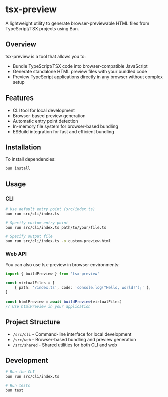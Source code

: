 # tsx-preview

A lightweight utility to generate browser-previewable HTML files from TypeScript/TSX projects using Bun.

## Overview

tsx-preview is a tool that allows you to:

- Bundle TypeScript/TSX code into browser-compatible JavaScript
- Generate standalone HTML preview files with your bundled code
- Preview TypeScript applications directly in any browser without complex setup

## Features

- CLI tool for local development
- Browser-based preview generation
- Automatic entry point detection
- In-memory file system for browser-based bundling
- ESBuild integration for fast and efficient bundling

## Installation

To install dependencies:

```bash
bun install
```

## Usage

### CLI

```bash
# Use default entry point (src/index.ts)
bun run src/cli/index.ts

# Specify custom entry point
bun run src/cli/index.ts path/to/your/file.ts

# Specify output file
bun run src/cli/index.ts -o custom-preview.html
```

### Web API

You can also use tsx-preview in browser environments:

```typescript
import { buildPreview } from 'tsx-preview'

const virtualFiles = [
    { path: '/index.ts', code: 'console.log("Hello, world!");' },
]

const htmlPreview = await buildPreview(virtualFiles)
// Use htmlPreview in your application
```

## Project Structure

- `/src/cli` - Command-line interface for local development
- `/src/web` - Browser-based bundling and preview generation
- `/src/shared` - Shared utilities for both CLI and web

## Development

```bash
# Run the CLI
bun run src/cli/index.ts

# Run tests
bun test
```
